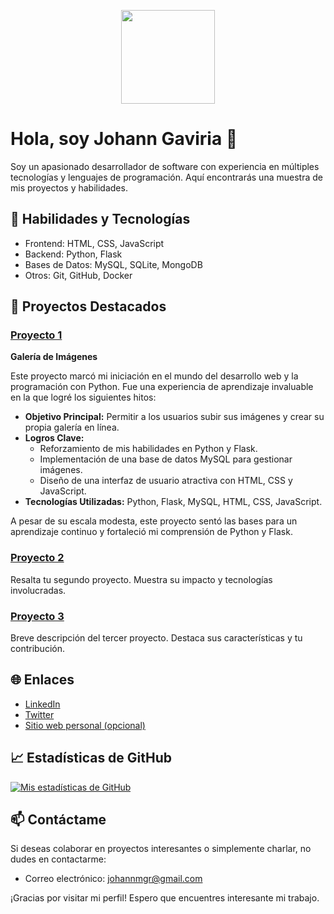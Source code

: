 <p align="center">
  <img src="https://your-profile-image-url.com" width="150" height="150">
</p>

# Hola, soy Johann Gaviria 👋

Soy un apasionado desarrollador de software con experiencia en múltiples tecnologías y lenguajes de programación. Aquí encontrarás una muestra de mis proyectos y habilidades.

## 🚀 Habilidades y Tecnologías

- Frontend: HTML, CSS, JavaScript
- Backend: Python, Flask
- Bases de Datos: MySQL, SQLite, MongoDB
- Otros: Git, GitHub, Docker

## 💼 Proyectos Destacados

### [Proyecto 1](https://github.com/JohannGaviria/Gallery)

**Galería de Imágenes**

Este proyecto marcó mi iniciación en el mundo del desarrollo web y la programación con Python. Fue una experiencia de aprendizaje invaluable en la que logré los siguientes hitos:

- **Objetivo Principal:** Permitir a los usuarios subir sus imágenes y crear su propia galería en línea.
- **Logros Clave:**
  - Reforzamiento de mis habilidades en Python y Flask.
  - Implementación de una base de datos MySQL para gestionar imágenes.
  - Diseño de una interfaz de usuario atractiva con HTML, CSS y JavaScript.
- **Tecnologías Utilizadas:** Python, Flask, MySQL, HTML, CSS, JavaScript.

A pesar de su escala modesta, este proyecto sentó las bases para un aprendizaje continuo y fortaleció mi comprensión de Python y Flask.


### [Proyecto 2](enlace-al-repositorio)
Resalta tu segundo proyecto. Muestra su impacto y tecnologías involucradas.

### [Proyecto 3](enlace-al-repositorio)
Breve descripción del tercer proyecto. Destaca sus características y tu contribución.

## 🌐 Enlaces

- [LinkedIn](enlace-a-tu-perfil-de-LinkedIn)
- [Twitter](enlace-a-tu-cuenta-de-Twitter)
- [Sitio web personal (opcional)](enlace-a-tu-sitio-web-personal)

## 📈 Estadísticas de GitHub

[![Mis estadísticas de GitHub](https://github-readme-stats.vercel.app/api?username=JohannGaviria&show_icons=true&theme=dark)](https://github.com/JohannGaviria)

## 📫 Contáctame

Si deseas colaborar en proyectos interesantes o simplemente charlar, no dudes en contactarme:

- Correo electrónico: johannmgr@gmail.com

¡Gracias por visitar mi perfil! Espero que encuentres interesante mi trabajo.

